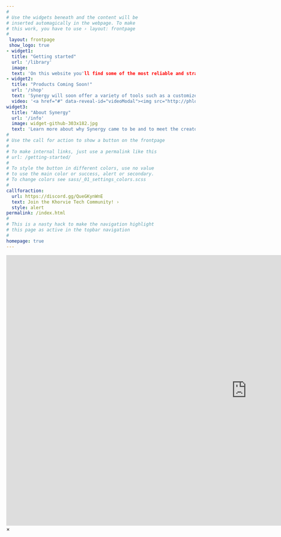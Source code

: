 ```yaml
---
#
# Use the widgets beneath and the content will be
# inserted automagically in the webpage. To make
# this work, you have to use › layout: frontpage
#
 layout: frontpage
 show_logo: true
- widget1:
  title: "Getting started"
  url: '/library'
  image:
  text: 'On this website you'll find some of the most reliable and straightforward knowledge about PC optimizations. Only verified and true information makes it into our articles. Click More right below to get started with searching through our library of information!'
- widget2:
  title: "Products Coming Soon!"
  url: '/shop'
  text: 'Synergy will soon offer a variety of tools such as a customized iso that can optimize your machine straight from the moment you install Windows along with soon to provide an optimization tool to easily apply a variety of optimizations that will work on any machine.'
  video: '<a href="#" data-reveal-id="videoModal"><img src="http://phlow.github.io/feeling-responsive/images/start-video-feeling-responsive-302x182.jpg" width="302" height="182" alt=""/></a>'
widget3:
  title: "About Synergy"
  url: '/info'
  image: widget-github-303x182.jpg
  text: 'Learn more about why Synergy came to be and to meet the creator.'
#
# Use the call for action to show a button on the frontpage
#
# To make internal links, just use a permalink like this
# url: /getting-started/
#
# To style the button in different colors, use no value
# to use the main color or success, alert or secondary.
# To change colors see sass/_01_settings_colors.scss
#
callforaction:
  url: https://discord.gg/QueGKynWnE
  text: Join the Khorvie Tech Community! ›
  style: alert
permalink: /index.html
#
# This is a nasty hack to make the navigation highlight
# this page as active in the topbar navigation
#
homepage: true
---
```


<div id="videoModal" class="reveal-modal large" data-reveal="">
  <div class="flex-video widescreen vimeo" style="display: block;">
    <iframe width="1280" height="720" src="https://www.youtube.com/embed/3b5zCFSmVvU" frameborder="0" allowfullscreen></iframe>
  </div>
  <a class="close-reveal-modal">&#215;</a>
</div>
